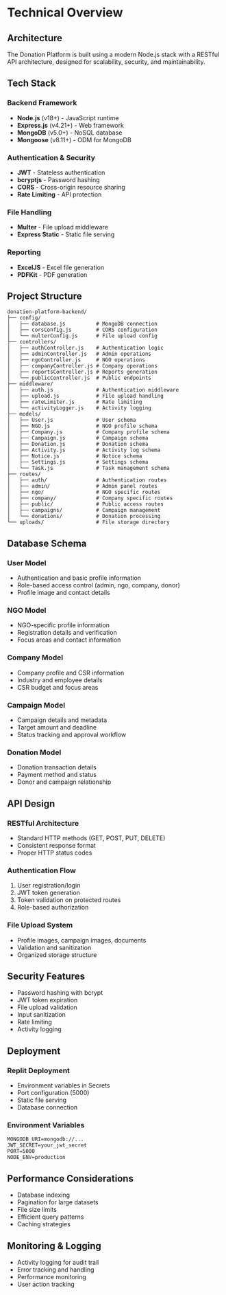 
# Technical Overview

## Architecture

The Donation Platform is built using a modern Node.js stack with a RESTful API architecture, designed for scalability, security, and maintainability.

## Tech Stack

### Backend Framework
- **Node.js** (v18+) - JavaScript runtime
- **Express.js** (v4.21+) - Web framework
- **MongoDB** (v5.0+) - NoSQL database
- **Mongoose** (v8.11+) - ODM for MongoDB

### Authentication & Security
- **JWT** - Stateless authentication
- **bcryptjs** - Password hashing
- **CORS** - Cross-origin resource sharing
- **Rate Limiting** - API protection

### File Handling
- **Multer** - File upload middleware
- **Express Static** - Static file serving

### Reporting
- **ExcelJS** - Excel file generation
- **PDFKit** - PDF generation

## Project Structure

```
donation-platform-backend/
├── config/
│   ├── database.js          # MongoDB connection
│   ├── corsConfig.js        # CORS configuration
│   └── multerConfig.js      # File upload config
├── controllers/
│   ├── authController.js    # Authentication logic
│   ├── adminController.js   # Admin operations
│   ├── ngoController.js     # NGO operations
│   ├── companyController.js # Company operations
│   ├── reportsController.js # Reports generation
│   └── publicController.js  # Public endpoints
├── middleware/
│   ├── auth.js              # Authentication middleware
│   ├── upload.js            # File upload handling
│   ├── rateLimiter.js       # Rate limiting
│   └── activityLogger.js    # Activity logging
├── models/
│   ├── User.js              # User schema
│   ├── NGO.js               # NGO profile schema
│   ├── Company.js           # Company profile schema
│   ├── Campaign.js          # Campaign schema
│   ├── Donation.js          # Donation schema
│   ├── Activity.js          # Activity log schema
│   ├── Notice.js            # Notice schema
│   ├── Settings.js          # Settings schema
│   └── Task.js              # Task management schema
├── routes/
│   ├── auth/                # Authentication routes
│   ├── admin/               # Admin panel routes
│   ├── ngo/                 # NGO specific routes
│   ├── company/             # Company specific routes
│   ├── public/              # Public access routes
│   ├── campaigns/           # Campaign management
│   └── donations/           # Donation processing
└── uploads/                 # File storage directory
```

## Database Schema

### User Model
- Authentication and basic profile information
- Role-based access control (admin, ngo, company, donor)
- Profile image and contact details

### NGO Model
- NGO-specific profile information
- Registration details and verification
- Focus areas and contact information

### Company Model
- Company profile and CSR information
- Industry and employee details
- CSR budget and focus areas

### Campaign Model
- Campaign details and metadata
- Target amount and deadline
- Status tracking and approval workflow

### Donation Model
- Donation transaction details
- Payment method and status
- Donor and campaign relationship

## API Design

### RESTful Architecture
- Standard HTTP methods (GET, POST, PUT, DELETE)
- Consistent response format
- Proper HTTP status codes

### Authentication Flow
1. User registration/login
2. JWT token generation
3. Token validation on protected routes
4. Role-based authorization

### File Upload System
- Profile images, campaign images, documents
- Validation and sanitization
- Organized storage structure

## Security Features

- Password hashing with bcrypt
- JWT token expiration
- File upload validation
- Input sanitization
- Rate limiting
- Activity logging

## Deployment

### Replit Deployment
- Environment variables in Secrets
- Port configuration (5000)
- Static file serving
- Database connection

### Environment Variables
```
MONGODB_URI=mongodb://...
JWT_SECRET=your_jwt_secret
PORT=5000
NODE_ENV=production
```

## Performance Considerations

- Database indexing
- Pagination for large datasets
- File size limits
- Efficient query patterns
- Caching strategies

## Monitoring & Logging

- Activity logging for audit trail
- Error tracking and handling
- Performance monitoring
- User action tracking
